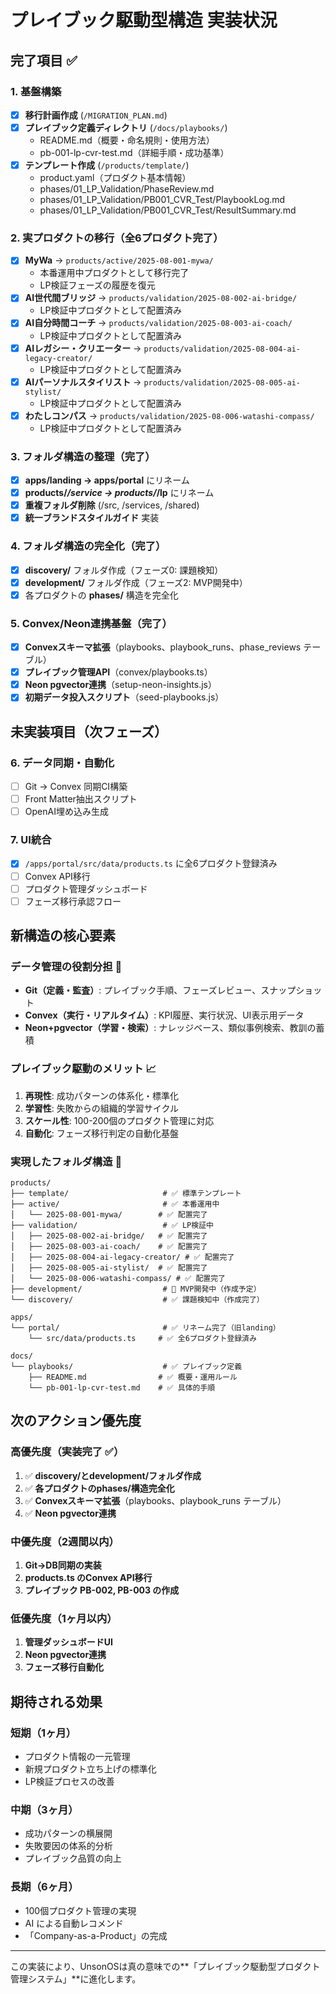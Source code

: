 # プレイブック駆動型構造 実装状況

## 完了項目 ✅

### 1. 基盤構築
- [x] **移行計画作成** (`/MIGRATION_PLAN.md`)
- [x] **プレイブック定義ディレクトリ** (`/docs/playbooks/`)
  - README.md（概要・命名規則・使用方法）
  - pb-001-lp-cvr-test.md（詳細手順・成功基準）
- [x] **テンプレート作成** (`/products/template/`)
  - product.yaml（プロダクト基本情報）
  - phases/01_LP_Validation/PhaseReview.md
  - phases/01_LP_Validation/PB001_CVR_Test/PlaybookLog.md
  - phases/01_LP_Validation/PB001_CVR_Test/ResultSummary.md

### 2. 実プロダクトの移行（全6プロダクト完了）
- [x] **MyWa** → `products/active/2025-08-001-mywa/`
  - 本番運用中プロダクトとして移行完了
  - LP検証フェーズの履歴を復元
- [x] **AI世代間ブリッジ** → `products/validation/2025-08-002-ai-bridge/`
  - LP検証中プロダクトとして配置済み
- [x] **AI自分時間コーチ** → `products/validation/2025-08-003-ai-coach/`
  - LP検証中プロダクトとして配置済み
- [x] **AIレガシー・クリエーター** → `products/validation/2025-08-004-ai-legacy-creator/`
  - LP検証中プロダクトとして配置済み
- [x] **AIパーソナルスタイリスト** → `products/validation/2025-08-005-ai-stylist/`
  - LP検証中プロダクトとして配置済み
- [x] **わたしコンパス** → `products/validation/2025-08-006-watashi-compass/`
  - LP検証中プロダクトとして配置済み

### 3. フォルダ構造の整理（完了）
- [x] **apps/landing → apps/portal** にリネーム
- [x] **products/*/service → products/*/lp** にリネーム
- [x] **重複フォルダ削除** (/src, /services, /shared)
- [x] **統一ブランドスタイルガイド** 実装

### 4. フォルダ構造の完全化（完了）
- [x] **discovery/** フォルダ作成（フェーズ0: 課題検知）
- [x] **development/** フォルダ作成（フェーズ2: MVP開発中）
- [x] 各プロダクトの **phases/** 構造を完全化

### 5. Convex/Neon連携基盤（完了）
- [x] **Convexスキーマ拡張**（playbooks、playbook_runs、phase_reviews テーブル）
- [x] **プレイブック管理API**（convex/playbooks.ts）
- [x] **Neon pgvector連携**（setup-neon-insights.js）
- [x] **初期データ投入スクリプト**（seed-playbooks.js）

## 未実装項目（次フェーズ）

### 6. データ同期・自動化
- [ ] Git → Convex 同期CI構築
- [ ] Front Matter抽出スクリプト
- [ ] OpenAI埋め込み生成

### 7. UI統合
- [x] `/apps/portal/src/data/products.ts` に全6プロダクト登録済み
- [ ] Convex API移行
- [ ] プロダクト管理ダッシュボード
- [ ] フェーズ移行承認フロー

## 新構造の核心要素

### データ管理の役割分担 🎯
- **Git（定義・監査）**: プレイブック手順、フェーズレビュー、スナップショット
- **Convex（実行・リアルタイム）**: KPI履歴、実行状況、UI表示用データ
- **Neon+pgvector（学習・検索）**: ナレッジベース、類似事例検索、教訓の蓄積

### プレイブック駆動のメリット 📈
1. **再現性**: 成功パターンの体系化・標準化
2. **学習性**: 失敗からの組織的学習サイクル
3. **スケール性**: 100-200個のプロダクト管理に対応
4. **自動化**: フェーズ移行判定の自動化基盤

### 実現したフォルダ構造 📁
```
products/
├── template/                     # ✅ 標準テンプレート
├── active/                       # ✅ 本番運用中
│   └── 2025-08-001-mywa/        # ✅ 配置完了
├── validation/                   # ✅ LP検証中
│   ├── 2025-08-002-ai-bridge/   # ✅ 配置完了
│   ├── 2025-08-003-ai-coach/    # ✅ 配置完了
│   ├── 2025-08-004-ai-legacy-creator/ # ✅ 配置完了
│   ├── 2025-08-005-ai-stylist/  # ✅ 配置完了
│   └── 2025-08-006-watashi-compass/ # ✅ 配置完了
├── development/                  # 🔄 MVP開発中（作成予定）
└── discovery/                    # ✅ 課題検知中（作成完了）

apps/
└── portal/                       # ✅ リネーム完了（旧landing）
    └── src/data/products.ts     # ✅ 全6プロダクト登録済み

docs/
└── playbooks/                    # ✅ プレイブック定義
    ├── README.md                # ✅ 概要・運用ルール
    └── pb-001-lp-cvr-test.md    # ✅ 具体的手順
```

## 次のアクション優先度

### 高優先度（実装完了 ✅）
1. ✅ **discovery/とdevelopment/フォルダ作成**
2. ✅ **各プロダクトのphases/構造完全化**
3. ✅ **Convexスキーマ拡張**（playbooks、playbook_runs テーブル）
4. ✅ **Neon pgvector連携**

### 中優先度（2週間以内）  
1. **Git→DB同期の実装**
2. **products.ts のConvex API移行**
3. **プレイブック PB-002, PB-003 の作成**

### 低優先度（1ヶ月以内）
1. **管理ダッシュボードUI**
2. **Neon pgvector連携**
3. **フェーズ移行自動化**

## 期待される効果

### 短期（1ヶ月）
- プロダクト情報の一元管理
- 新規プロダクト立ち上げの標準化
- LP検証プロセスの改善

### 中期（3ヶ月）
- 成功パターンの横展開
- 失敗要因の体系的分析
- プレイブック品質の向上

### 長期（6ヶ月）
- 100個プロダクト管理の実現
- AI による自動レコメンド
- 「Company-as-a-Product」の完成

---

この実装により、UnsonOSは真の意味での**「プレイブック駆動型プロダクト管理システム」**に進化します。
